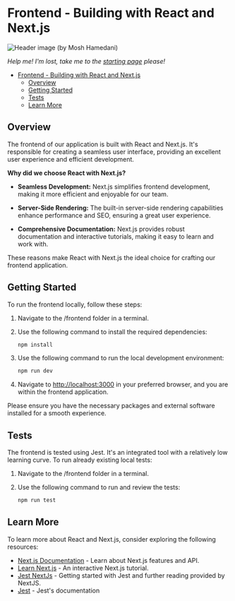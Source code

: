 # Frontend - Building with React and Next.js

![Header image (by Mosh Hamedani)](https://i1.wp.com/programmingwithmosh.com/wp-content/uploads/2023/02/Screen-Shot-2023-02-15-at-4.38.58-PM.png?ssl=1)

_Help me! I'm lost, take me to the [starting page](../README.md) please!_

- [Frontend - Building with React and Next.js](#frontend---building-with-react-and-nextjs)
  - [Overview](#overview)
  - [Getting Started](#getting-started)
  - [Tests](#tests)
  - [Learn More](#learn-more)

## Overview

The frontend of our application is built with React and Next.js. It's responsible
for creating a seamless user interface,
providing an excellent user experience and efficient development.

**Why did we choose React with Next.js?**

- **Seamless Development:**
  Next.js simplifies frontend development, making it more efficient and
  enjoyable for our team.

- **Server-Side Rendering:**
  The built-in server-side rendering capabilities enhance performance and SEO,
  ensuring a great user experience.

- **Comprehensive Documentation:**
  Next.js provides robust documentation and interactive tutorials, making it easy
  to learn and work with.

These reasons make React with Next.js the ideal choice for crafting our frontend
application.

## Getting Started

To run the frontend locally, follow these steps:

1. Navigate to the /frontend folder in a terminal.
2. Use the following command to install the required dependencies:

   ```bash
   npm install
   ```

3. Use the following command to run the local development environment:

   ```bash
   npm run dev
   ```

4. Navigate to [http://localhost:3000](http://localhost:3000) in your preferred browser,
   and you are within the frontend application.

Please ensure you have the necessary packages and external software installed for
a smooth experience.

## Tests

The frontend is tested using Jest. It's an integrated tool with a relatively low
learning curve. To run already existing local tests:

1. Navigate to the /frontend folder in a terminal.
2. Use the following command to run and review the tests:

   ```bash
   npm run test
   ```

## Learn More

To learn more about React and Next.js, consider exploring the following resources:

- [Next.js Documentation](https://nextjs.org/docs) - Learn about Next.js features
  and API.
- [Learn Next.js](https://nextjs.org/learn) - An interactive Next.js tutorial.
- [Jest NextJs](https://nextjs.org/docs/app/building-your-application/testing/jest) - Getting started with Jest and further reading provided by NextJS.
- [Jest](https://jestjs.io/docs/getting-started) - Jest's documentation
